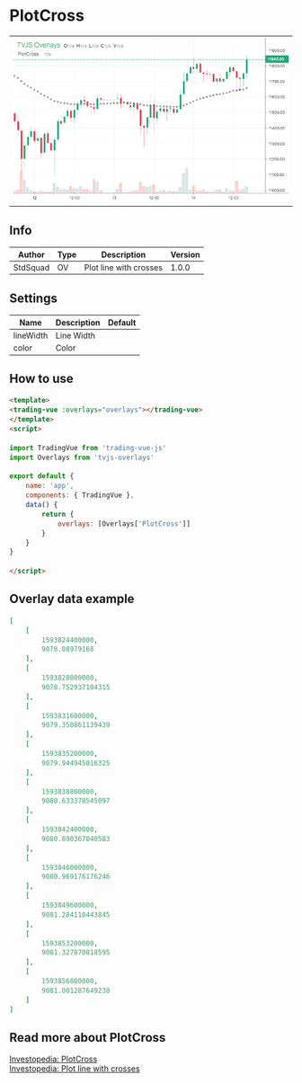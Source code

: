 
# PlotCross

<table><tr><td>
  <img width="800" heigth="480" src="screen.png" alt="screen">
</td></tr></table>

## Info

| Author | Type | Description | Version |
| ------ | ---- | ----------- | ------- |
| StdSquad | OV | Plot line with crosses | 1.0.0 |


## Settings

| Name | Description | Default |
| ---- | ----------- | ------- |
| lineWidth | Line Width |  |
| color | Color |  |

## How to use

```html
<template>
<trading-vue :overlays="overlays"></trading-vue>
</template>
<script>

import TradingVue from 'trading-vue-js'
import Overlays from 'tvjs-overlays'

export default {
    name: 'app',
    components: { TradingVue },
    data() {
        return {
            overlays: [Overlays['PlotCross']]
        }
    }
}

</script>

```

## Overlay data example

```json
[
    [
        1593824400000,
        9078.08979168
    ],
    [
        1593828000000,
        9078.752937104315
    ],
    [
        1593831600000,
        9079.350861139439
    ],
    [
        1593835200000,
        9079.944945016325
    ],
    [
        1593838800000,
        9080.633378545097
    ],
    [
        1593842400000,
        9080.890367040583
    ],
    [
        1593846000000,
        9080.969176176246
    ],
    [
        1593849600000,
        9081.284110443845
    ],
    [
        1593853200000,
        9081.327870818595
    ],
    [
        1593856800000,
        9081.001287649238
    ]
]
```

## Read more about PlotCross

[Investopedia: PlotCross](https://www.investopedia.com/search?q=PlotCross)<br>
[Investopedia: Plot line with crosses](https://www.investopedia.com/search?q=Plot%20line%20with%20crosses)

